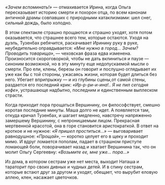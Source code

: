 <p><i>«Зачем вспоминать!»</i> — отмахивается Ирина, когда Ольга пересказывает историю смерти и похорон отца, по всем канонам античной драмы совпавших с природными катаклизмами: шел снег, сильный дождь, было холодно.</p>
<p>В этом спектакле страшно прощаются и страшно уходят, хотя потом оказывается, что страшнее всего тем, которые остаются. Уходя на дуэль, Тузенбах ребячится, раскачивает Иринину руку в руке, неубедительно оправдывается: <i>«Мне нужно в город… Зачем? Проводить товарища»</i>, — чеховская фраза едва изменена. Произносится скороговоркой, чтобы не дать вклиниться и паузе — синоним возможной, но в эту минуту еще недопускаемой мысли о смерти. Про ели, клены, березы он говорит и послушно оглядывает их уже как бы с той стороны, ужасаясь жизни, которая будет длиться без него. Убегает вприпрыжку — и из глубины сцены,от самой стены, раздается его последний крик: <i>«Ир-р-ри-и-ина!.. Я не пил сегодня кофе»</i>, устрашающе надбытно, последним и единственным выплеском страсти.</p>
<p>Когда приходит пора прощаться Вершинину, он философствует, смешно коротая последние минуты. Маша долго не идет. А появляется там, откуда кричал Тузенбах, и шагает медленно, навстречу напряженно замершему Вершинину, с непроницаемым лицом. Прекрасная мертвенной красотой, она в горе становится аристократкой. В ответ на кроткое и не нужное: <i>«Я пришел проститься…»</i> — выговаривает равнодушное: <i>«Прощай»</i>, — коротко целует его в щеку и проходит мимо. И вдруг ломается пополам, падает в страшном приступе ломающей боли, поворачивает назад и хватает Вершинина так, что он молит Ольгу Сергеевну: <i>«Возьмите ее, мне уже… пора…»</i></p>
<p>Из дома, в котором сестрам уже нет места, выходит Наташа и тараторит про своих дивных и чудных детей. И в спину сестрам, которые встают друг за другом и уходят, обещает, что вырубит еловую аллею, клен, насажает цветочков.</p>
